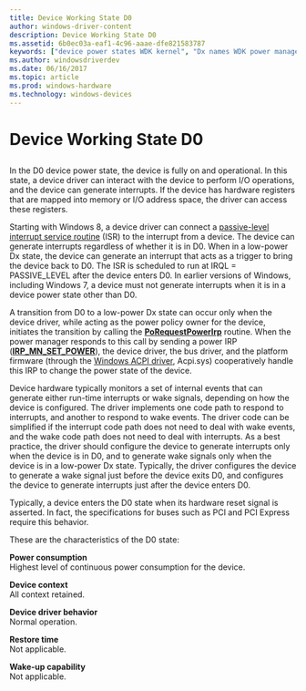 ```yaml
---
title: Device Working State D0
author: windows-driver-content
description: Device Working State D0
ms.assetid: 6b0ec03a-eaf1-4c96-aaae-dfe821583787
keywords: ["device power states WDK kernel", "Dx names WDK power management", "device working state WDK power management", "continuous power WDK kernel", "delays WDK power management", "working states WDK power management"]
ms.author: windowsdriverdev
ms.date: 06/16/2017
ms.topic: article
ms.prod: windows-hardware
ms.technology: windows-devices
---
```


# Device Working State D0


## <a href="" id="ddk-device-working-state-d0-kg"></a>


In the D0 device power state, the device is fully on and operational. In this state, a device driver can interact with the device to perform I/O operations, and the device can generate interrupts. If the device has hardware registers that are mapped into memory or I/O address space, the driver can access these registers.

Starting with Windows 8, a device driver can connect a [passive-level interrupt service routine](using-passive-level-interrupt-handling-routines.md) (ISR) to the interrupt from a device. The device can generate interrupts regardless of whether it is in D0. When in a low-power Dx state, the device can generate an interrupt that acts as a trigger to bring the device back to D0. The ISR is scheduled to run at IRQL = PASSIVE\_LEVEL after the device enters D0. In earlier versions of Windows, including Windows 7, a device must not generate interrupts when it is in a device power state other than D0.

A transition from D0 to a low-power Dx state can occur only when the device driver, while acting as the power policy owner for the device, initiates the transition by calling the [**PoRequestPowerIrp**](https://msdn.microsoft.com/library/windows/hardware/ff559734) routine. When the power manager responds to this call by sending a power IRP ([**IRP\_MN\_SET\_POWER**](https://msdn.microsoft.com/library/windows/hardware/ff551744)), the device driver, the bus driver, and the platform firmware (through the [Windows ACPI driver](acpi-driver.md), Acpi.sys) cooperatively handle this IRP to change the power state of the device.

Device hardware typically monitors a set of internal events that can generate either run-time interrupts or wake signals, depending on how the device is configured. The driver implements one code path to respond to interrupts, and another to respond to wake events. The driver code can be simplified if the interrupt code path does not need to deal with wake events, and the wake code path does not need to deal with interrupts. As a best practice, the driver should configure the device to generate interrupts only when the device is in D0, and to generate wake signals only when the device is in a low-power Dx state. Typically, the driver configures the device to generate a wake signal just before the device exits D0, and configures the device to generate interrupts just after the device enters D0.

Typically, a device enters the D0 state when its hardware reset signal is asserted. In fact, the specifications for buses such as PCI and PCI Express require this behavior.

These are the characteristics of the D0 state:

<a href="" id="power-consumption"></a>**Power consumption**  
Highest level of continuous power consumption for the device.

<a href="" id="device-context"></a>**Device context**  
All context retained.

<a href="" id="device-driver-behavior"></a>**Device driver behavior**  
Normal operation.

<a href="" id="restore-time"></a>**Restore time**  
Not applicable.

<a href="" id="wake-up-capability"></a>**Wake-up capability**  
Not applicable.

 

 




